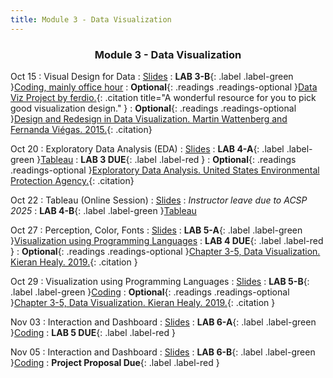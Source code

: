 ```yaml
---
title: Module 3 - Data Visualization
---
```


<h3 style="text-align: center; font-weight: bold;">Module 3 - Data Visualization</h3> 


Oct 15
: Visual Design for Data
  : [Slides](#)
: **LAB 3-B**{: .label .label-green }[Coding, mainly office hour](#)
: **Optional**{: .readings .readings-optional }[Data Viz Project by ferdio.](https://datavizproject.com){: .citation title="A wonderful resource for you to pick good visualization design." }
: **Optional**{: .readings .readings-optional }[Design and Redesign in Data Visualization. Martin Wattenberg and Fernanda Viégas. 2015.](https://medium.com/@hint_fm/design-and-redesign-4ab77206cf9){: .citation}

Oct 20
: Exploratory Data Analysis (EDA)
  : [Slides](#)
: **LAB 4-A**{: .label .label-green }[Tableau](#)
: **LAB 3 DUE**{: .label .label-red }
: **Optional**{: .readings .readings-optional }[Exploratory Data Analysis. United States Environmental Protection Agency.](https://www.epa.gov/caddis/exploratory-data-analysis){: .citation}

Oct 22
: Tableau (Online Session)
  : [Slides]()
: *Instructor leave due to ACSP 2025*
: **LAB 4-B**{: .label .label-green }[Tableau](#)

Oct 27
: Perception, Color, Fonts
  : [Slides](#)
: **LAB 5-A**{: .label .label-green }[Visualization using Programming Languages](#)
: **LAB 4 DUE**{: .label .label-red }
: **Optional**{: .readings .readings-optional }[Chapter 3-5, Data Visualization. Kieran Healy. 2019.](https://staff.washington.edu/yohaoyu/data-analytics-visualization/Data-Visualization-A-Practical-Introduction.pdf){: .citation }


Oct 29
: Visualization using Programming Languages
  : [Slides](#)
: **LAB 5-B**{: .label .label-green }[Coding](#)
: **Optional**{: .readings .readings-optional }[Chapter 3-5, Data Visualization. Kieran Healy. 2019.](https://staff.washington.edu/yohaoyu/data-analytics-visualization/Data-Visualization-A-Practical-Introduction.pdf){: .citation }


Nov 03
: Interaction and Dashboard
  : [Slides](#)
: **LAB 6-A**{: .label .label-green }[Coding](#)
: **LAB 5 DUE**{: .label .label-red }

Nov 05
: Interaction and Dashboard
  : [Slides](#)
: **LAB 6-B**{: .label .label-green }[Coding](#)
: **Project Proposal Due**{: .label .label-red }




